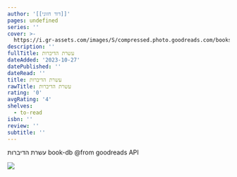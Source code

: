 ```yaml
---
author: '[[דוד חזוני]]'
pages: undefined
series: ''
cover: >-
  https://i.gr-assets.com/images/S/compressed.photo.goodreads.com/books/1425470056l/25068189.jpg
description: ''
fullTitle: עשרת הדיברות
dateAdded: '2023-10-27'
datePublished: ''
dateRead: ''
title: עשרת הדיברות
rawTitle: עשרת הדיברות
rating: '0'
avgRating: '4'
shelves:
  - to-read
isbn: ''
review: ''
subtitle: ''
---
```

עשרת הדיברות book-db 
@from goodreads API

![](https:&#x2F;&#x2F;i.gr-assets.com&#x2F;images&#x2F;S&#x2F;compressed.photo.goodreads.com&#x2F;books&#x2F;1425470056l&#x2F;25068189.jpg)
